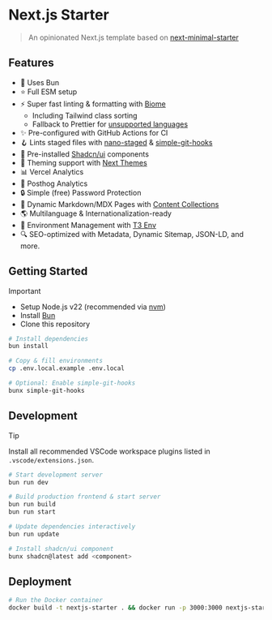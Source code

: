 # Next.js Starter

> An opinionated Next.js template based on [next-minimal-starter](https://github.com/ixahmedxi/next-minimal-starter)

## Features

- 🥟 Uses Bun
- ⭐️ Full ESM setup
- ⚡️ Super fast linting & formatting with [Biome](https://biomejs.dev)
  - Including Tailwind class sorting
  - Fallback to Prettier for [unsupported languages](https://biomejs.dev/internals/language-support/)
- ✨ Pre-configured with GitHub Actions for CI
- 🪝 Lints staged files with [nano-staged](https://github.com/usmanyunusov/nano-staged) & [simple-git-hooks](https://github.com/toplenboren/simple-git-hooks)
- 💅 Pre-installed [Shadcn/ui](https://ui.shadcn.com/) components
- 🌚 Theming support with [Next Themes](https://github.com/pacocoursey/next-themes)
- 📊 Vercel Analytics
- 🐶 Posthog Analytics
- 🔒 Simple (free) Password Protection
- 📃 Dynamic Markdown/MDX Pages with [Content Collections](https://content-collections.vercel.app/)
- 🌎 Multilanguage & Internationalization-ready
- 🔑 Environment Management with [T3 Env](https://env.t3.gg/)
- 🔍 SEO-optimized with Metadata, Dynamic Sitemap, JSON-LD, and more.
<!-- - 📸 Dynamic Open Graph Images TODO -->

## Getting Started

> [!IMPORTANT]
>
> - Setup Node.js v22 (recommended via [nvm](https://github.com/nvm-sh/nvm))
> - Install [Bun](https://bun.sh/)
> - Clone this repository

```bash
# Install dependencies
bun install

# Copy & fill environments
cp .env.local.example .env.local

# Optional: Enable simple-git-hooks
bunx simple-git-hooks
```

## Development

> [!TIP]  
> Install all recommended VSCode workspace plugins listed in `.vscode/extensions.json`.

```bash
# Start development server
bun run dev

# Build production frontend & start server
bun run build
bun run start

# Update dependencies interactively
bun run update

# Install shadcn/ui component
bunx shadcn@latest add <component>
```

## Deployment

```bash
# Run the Docker container
docker build -t nextjs-starter . && docker run -p 3000:3000 nextjs-starter
```
